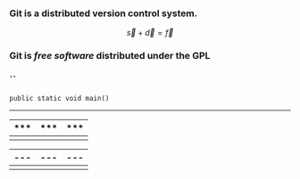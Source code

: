 ### Git is a distributed version control system.

$$
\vec s + \vec d = \vec f
$$

### Git  is _free_  ***software*** distributed under the **GPL**

### ``

```  public static void main()
public static void main()

```

---

| ***  | ***  | ***  |
| ---- | ---- | ---- |
|      |      |      |



| ---  | ---  | ---  |
| ---- | ---- | ---- |
|      |      |      |



